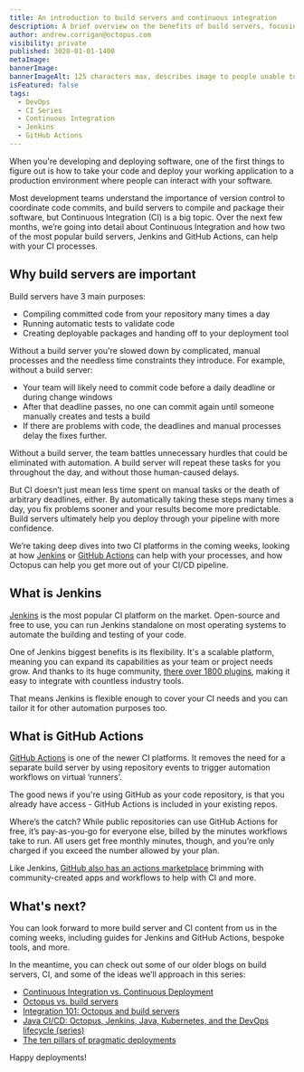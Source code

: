```yaml
---
title: An introduction to build servers and continuous integration
description: A brief overview on the benefits of build servers, focusing on Jenkins and GitHub Actions, plus what you can expect from us in this series.
author: andrew.corrigan@octopus.com
visibility: private
published: 3020-01-01-1400
metaImage: 
bannerImage: 
bannerImageAlt: 125 characters max, describes image to people unable to see it.
isFeatured: false
tags:
  - DevOps
  - CI Series
  - Continuous Integration
  - Jenkins
  - GitHub Actions
---
```


When you're developing and deploying software, one of the first things to figure out is how to take your code and deploy your working application to a production environment where people can interact with your software.

Most development teams understand the importance of version control to coordinate code commits, and build servers to compile and package their software, but Continuous Integration (CI) is a big topic. Over the next few months, we’re going into detail about Continuous Integration and how two of the most popular build servers, Jenkins and GitHub Actions, can help with your CI processes.


## Why build servers are important

Build servers have 3 main purposes:

- Compiling committed code from your repository many times a day
- Running automatic tests to validate code
- Creating deployable packages and handing off to your deployment tool

Without a build server you're slowed down by complicated, manual processes and the needless time constraints they introduce. For example, without a build server:

- Your team will likely need to commit code before a daily deadline or during change windows
- After that deadline passes, no one can commit again until someone manually creates and tests a build
- If there are problems with code, the deadlines and manual processes delay the fixes further.

Without a build server, the team battles unnecessary hurdles that could be eliminated with automation. A build server will repeat these tasks for you throughout the day, and without those human-caused delays.

But CI doesn’t just mean less time spent on manual tasks or the death of arbitrary deadlines, either. By automatically taking these steps many times a day, you fix problems sooner and your results become more predictable. Build servers ultimately help you deploy through your pipeline with more confidence.

We’re taking deep dives into two CI platforms in the coming weeks, looking at how [Jenkins](https://www.jenkins.io/) or [GitHub Actions](https://github.com/features/actions) can help with your processes, and how Octopus can help you get more out of your CI/CD pipeline.

## What is Jenkins

[Jenkins](https://www.jenkins.io/) is the most popular CI platform on the market. Open-source and free to use, you can run Jenkins standalone on most operating systems to automate the building and testing of your code.

One of Jenkins biggest benefits is its flexibility. It's a scalable platform, meaning you can expand its capabilities as your team or project needs grow. And thanks to its huge community, [there over 1800 plugins](https://plugins.jenkins.io/), making it easy to integrate with countless industry tools.
 
That means Jenkins is flexible enough to cover your CI needs and you can tailor it for other automation purposes too.

## What is GitHub Actions

[GitHub Actions](https://github.com/features/actions) is one of the newer CI platforms. It removes the need for a separate build server by using repository events to trigger automation workflows on virtual ‘runners’. 

The good news if you're using GitHub as your code repository, is that you already have access - GitHub Actions is included in your existing repos.

Where’s the catch? While public repositories can use GitHub Actions for free, it’s pay-as-you-go for everyone else, billed by the minutes workflows take to run. All users get free monthly minutes, though, and you’re only charged if you exceed the number allowed by your plan.

Like Jenkins, [GitHub also has an actions marketplace](https://github.com/marketplace) brimming with community-created apps and workflows to help with CI and more.

## What's next?

You can look forward to more build server and CI content from us in the coming weeks, including guides for Jenkins and GitHub Actions, bespoke tools, and more.

In the meantime, you can check out some of our older blogs on build servers, CI, and some of the ideas we’ll approach in this series:

- [Continuous Integration vs. Continuous Deployment](https://octopus.com/blog/difference-between-ci-and-cd)
- [Octopus vs. build servers](https://octopus.com/blog/octopus-vs-build-server)
- [Integration 101: Octopus and build servers](https://octopus.com/blog/octopus-build-server-integration-101)
- [Java CI/CD: Octopus, Jenkins, Java, Kubernetes, and the DevOps lifecycle (series)](https://octopus.com/blog/java-ci-cd-co/)
- [The ten pillars of pragmatic deployments](https://octopus.com/blog/ten-pillars-of-pragmatic-deployments)

Happy deployments!
